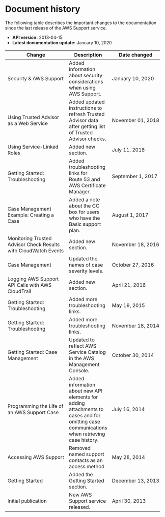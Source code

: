 # Document history<a name="History"></a>

The following table describes the important changes to the documentation since the last release of the AWS Support service\.
+ **API version:** 2013\-04\-15
+ **Latest documentation update:** January 10, 2020


| Change | Description | Date changed | 
| --- | --- | --- | 
| Security & AWS Support | Added information about security considerations when using AWS Support\. | January 10, 2020 | 
| Using Trusted Advisor as a Web Service | Added updated instructions to refresh Trusted Advisor data after getting list of Trusted Advisor checks\. | November 01, 2018 | 
| Using Service\-Linked Roles | Added new section\. | July 11, 2018 | 
| Getting Started: Troubleshooting | Added troubleshooting links for Route 53 and AWS Certificate Manager\. | September 1, 2017 | 
| Case Management Example: Creating a Case | Added a note about the CC box for users who have the Basic support plan\. | August 1, 2017 | 
| Monitoring Trusted Advisor Check Results with CloudWatch Events | Added new section\. | November 18, 2016 | 
| Case Management | Updated the names of case severity levels\. | October 27, 2016 | 
| Logging AWS Support API Calls with AWS CloudTrail | Added new section\. | April 21, 2016 | 
| Getting Started: Troubleshooting | Added more troubleshooting links\. | May 19, 2015 | 
| Getting Started: Troubleshooting | Added more troubleshooting links\. | November 18, 2014 | 
| Getting Started: Case Management | Updated to reflect AWS Service Catalog in the AWS Management Console\. | October 30, 2014 | 
| Programming the Life of an AWS Support Case | Added information about new API elements for adding attachments to cases and for omitting case communications when retrieving case history\. | July 16, 2014 | 
| Accessing AWS Support | Removed named support contacts as an access method\. | May 28, 2014 | 
| Getting Started | Added the Getting Started section\. | December 13, 2013 | 
| Initial publication | New AWS Support service released\. | April 30, 2013 | 